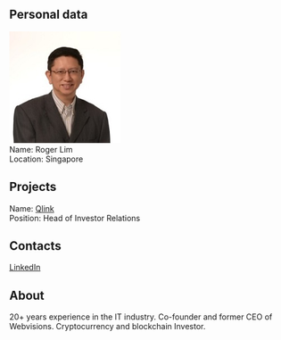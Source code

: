 ## Personal data
![roger lim photo](photo/roger_lim.jpg)  
Name:   Roger Lim   
Location: Singapore  
## Projects 
Name: [Qlink](../projects/qlink.md)  
Position: Head of Investor Relations    
## Contacts
[LinkedIn](https://www.linkedin.com/in/limroger/)    
## About
20+ years experience in the IT industry. Co-founder and former CEO of Webvisions. Cryptocurrency and blockchain Investor.
